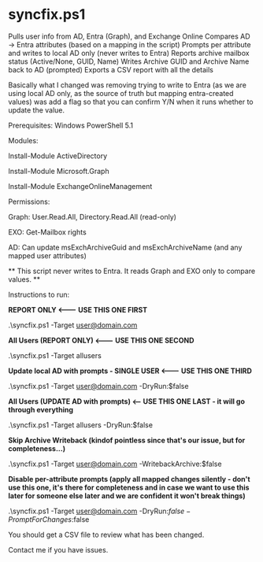 # syncfix.ps1


Pulls user info from AD, Entra (Graph), and Exchange Online
Compares AD → Entra attributes (based on a mapping in the script)
Prompts per attribute and writes to local AD only (never writes to Entra)
Reports archive mailbox status (Active/None, GUID, Name)
Writes Archive GUID and Archive Name back to AD (prompted)
Exports a CSV report with all the details

Basically what I changed was removing trying to write to Entra (as we are using local 
AD only, as the source of truth but mapping entra-created values) was add a flag so 
that you can confirm Y/N when it runs whether to update the value.

Prerequisites:
Windows PowerShell 5.1

Modules:

  Install-Module ActiveDirectory
  
  Install-Module Microsoft.Graph
  
  Install-Module ExchangeOnlineManagement


Permissions:

  Graph: User.Read.All, Directory.Read.All (read-only)
  
  EXO: Get-Mailbox rights
  
  AD: Can update msExchArchiveGuid and msExchArchiveName (and any mapped user attributes)
  

  ** This script never writes to Entra. It reads Graph and EXO only to compare values. **


  Instructions to run:
  
  **REPORT ONLY <--- USE THIS ONE FIRST**
  
  .\syncfix.ps1 -Target user@domain.com

  **All Users (REPORT ONLY) <--- USE THIS ONE SECOND**
  
  .\syncfix.ps1 -Target allusers

  **Update local AD with prompts - SINGLE USER <--- USE THIS ONE THIRD**
  
  .\syncfix.ps1 -Target user@domain.com -DryRun:$false

  **All Users (UPDATE AD with prompts) <-- USE THIS ONE LAST - it will go through everything**
  
  .\syncfix.ps1 -Target allusers -DryRun:$false


 **Skip Archive Writeback (kindof pointless since that's our issue, but for completeness...)**
  
  .\syncfix.ps1 -Target user@domain.com -WritebackArchive:$false


  **Disable per-attribute prompts (apply all mapped changes silently - don't use this one, it's**
  **there for completeness and in case we want to use this later for someone else later and we**
  **are confident it won't break things)**
  
  .\syncfix.ps1 -Target user@domain.com -DryRun:$false -PromptForChanges:$false


  You should get a CSV file to review what has been changed.

  
  
  Contact me if you have issues.
